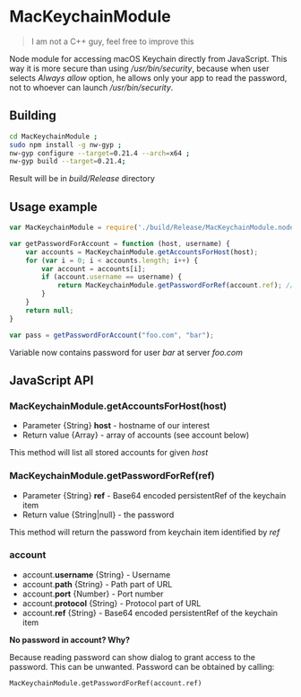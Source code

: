 # MacKeychainModule

> I am not a C++ guy, feel free to improve this

Node module for accessing macOS Keychain directly from JavaScript. This way it is more secure than using */usr/bin/security*, because when user selects *Always allow* option, he allows only your app to read the password, not to whoever can launch */usr/bin/security*.

## Building

```bash
cd MacKeychainModule ;
sudo npm install -g nw-gyp ;
nw-gyp configure --target=0.21.4 --arch=x64 ;
nw-gyp build --target=0.21.4;
```

Result will be in *build/Release* directory

## Usage example

```javascript
var MacKeychainModule = require('./build/Release/MacKeychainModule.node');

var getPasswordForAccount = function (host, username) {
    var accounts = MacKeychainModule.getAccountsForHost(host);
    for (var i = 0; i < accounts.length; i++) {
        var account = accounts[i];
        if (account.username == username) {
            return MacKeychainModule.getPasswordForRef(account.ref); // Keychain might ask user to allow access
        }
    }
    return null;
}

var pass = getPasswordForAccount("foo.com", "bar");
```
Variable now contains password for user *bar* at server *foo.com*

## JavaScript API

### MacKeychainModule.getAccountsForHost(host)

- Parameter {String} **host** - hostname of our interest
- Return value {Array} - array of accounts (see account below)

This method will list all stored accounts for given *host*

### MacKeychainModule.getPasswordForRef(ref)

- Parameter {String} **ref** - Base64 encoded persistentRef of the keychain item
- Return value {String|null} - the password

This method will return the password from keychain item identified by *ref*

### account

- account.**username** {String} - Username
- account.**path** {String} - Path part of URL
- account.**port** {Number} - Port number
- account.**protocol** {String} - Protocol part of URL
- account.**ref** {String} - Base64 encoded persistentRef of the keychain item

**No password in account? Why?**

Because reading password can show dialog to grant access to the password. This can be unwanted. Password can be obtained by calling:

```
MacKeychainModule.getPasswordForRef(account.ref)
```
